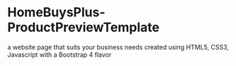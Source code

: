 # HomeBuysPlus-ProductPreviewTemplate
a website page that suits your business needs created using HTML5, CSS3, Javascript with a Bootstrap 4 flavor
